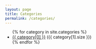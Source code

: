 ```yaml
---
layout: page
title: Categories
permalink: /categories/
---
```


<ul>
{% for category in site.categories %}
  <li><a href="/category/{{ category[0] | downcase }}">{{ category[0] }}</a> ({{ category[1].size }})</li>
{% endfor %}
</ul>
